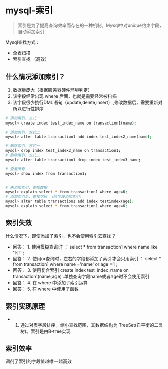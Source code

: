 # mysql-索引


> 索引是为了提高查询效率而存在的一种机制。Mysql中对unique约束字段，自动添加索引

Mysql查找方式：
- 全表扫描
- 索引查找 （高效）


## 什么情况添加索引？

1. 数据量庞大（根据服务器硬件环境判定）
2. 该字段经常出现 where 后面，也就是需要经常被扫描
3. 该字段很少执行DML语句（update,delete,insert）,修改数据后，需要重新对所以进行性排序



```bash
# 添加索引，方式一
mysql> create index test_index_name on transaction1(name);

# 添加索引，方式二
mysql> alter table transaction1 add index test_index2_name(name);

# 删除索引，方式一
mysql> drop index test_index2_name on transaction1;
# 删除索引，方式二
mysql> alter table transaction1 drop index test_index3_name;

# 查看所有
mysql> show index from transaction1;


# 未添加索引，查找数据
mysql> explain select * from transaction1 where age=6;
# 添加索引后，查找字段 （给字段添加索引）
mysql> alter table transaction1 add index testindex(age);
mysql> explain select * from transaction1 where age=6;
```



## 索引失效

什么情况下，即使添加了索引，也不会使用索引去查找？ 

- 回答： 1. 使用模糊查询时 ： select * from transaction1 where name like '%T';
- 回答： 2. 使用or查询时，左右的字段都添加了索引才会只用索引 ： select * from transaction1 where name ='name' or age =1 ;
- 回答： 3. 使用复合索引 create index test_index_name on transaction1(name,age) .单独查询字段name或者age时不会使用索引
- 回答： 4. 在 where 中添加了索引运算
- 回答： 5. 在 where 中使用了函数

## 索引实现原理

- 1. 通过对表字段排序，缩小查找范围，其数据结构为 TreeSet(自平衡的二叉树)。索引是由B-tree实现


## 索引效率

调剂了索引的字段值越唯一越高效